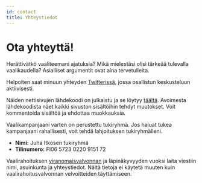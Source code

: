 ```yaml
---
id: contact
title: Yhteystiedot
---
```


# Ota yhteyttä!

Herättivätkö vaaliteemani ajatuksia? Mikä mielestäsi olisi tärkeää tulevalla vaalikaudella? Asialliset argumentit ovat aina tervetulleita.

Helpoiten saat minuun yhteyden [Twitterissä](https://twitter.com/JuhaItkonen), jossa osallistun keskusteluun aktiivisesti.

Näiden nettisivujen lähdekoodi on julkaistu ja se löytyy [täältä](https://github.com/itkonen/kansanedustajaksi). Avoimesta lähdekoodista näet kaikki sivuston sisältöihin tehdyt muutokset. Voit kommentoida sisältöä ja ehdottaa muokkauksia.

Vaalikampanjaani varten on perustettu tukiryhmä. Jos haluat tukea kampanjaani rahallisesti, voit tehdä lahjoituksen tukiryhmälleni.

* **Nimi:** Juha Itkosen tukiryhmä
* **Tilinumero:** FI06 5723 0220 9151 72

Vaalirahoituksen [viranomaisvalvonnan](https://www.vaalirahoitusvalvonta.fi/fi/index/vaalirahailmoituksia.html) ja läpinäkyvyyden vuoksi laita viestiin nimi, asuinkunta ja yhteystiedot. Näitä tietoja ei käytetä muuten kuin vaalirahoitusvalvonnan velvoitteiden täyttämiseen.

